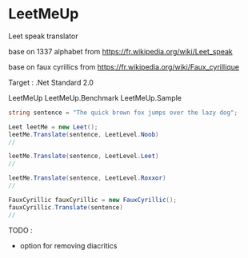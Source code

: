 # LeetMeUp
Leet speak translator

base on 1337 alphabet from https://fr.wikipedia.org/wiki/Leet_speak

base on faux cyrillics from https://fr.wikipedia.org/wiki/Faux_cyrillique

Target : .Net Standard 2.0

LeetMeUp
LeetMeUp.Benchmark
LeetMeUp.Sample

```csharp
string sentence = "The quick brown fox jumps over the lazy dog";

Leet leetMe = new Leet();
leetMe.Translate(sentence, LeetLevel.Noob)
//

leetMe.Translate(sentence, LeetLevel.Leet)
//

leetMe.Translate(sentence, LeetLevel.Roxxor)
//

FauxCyrillic fauxCyrillic = new FauxCyrillic();
fauxCyrillic.Translate(sentence)
//
```


TODO :
- option for removing diacritics
